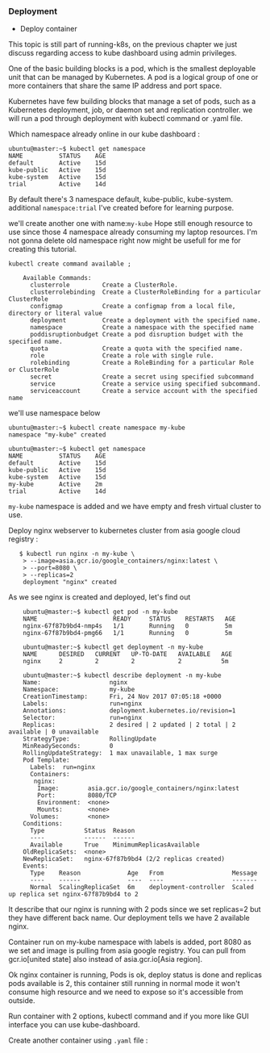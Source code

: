 
### Deployment

* Deploy container 


This topic is still part of running-k8s, on the previous chapter we just discuss regarding access to kube dashboard using admin privileges.

One of the basic building blocks is a pod, which is the smallest deployable unit that can be managed by Kubernetes. A pod is a logical group of one or more containers that share the same IP address and port space.

Kubernetes have few building blocks that manage a set of pods, such as a Kubernetes deployment, job, or daemon set and replication controller. we will run a pod through deployment with kubectl command or .yaml file.

Which namespace already online in our kube dashboard :

    ubuntu@master:~$ kubectl get namespace
    NAME          STATUS    AGE
    default       Active    15d
    kube-public   Active    15d
    kube-system   Active    15d
    trial         Active    14d

By default there's 3 namespace default, kube-public, kube-system. additional `namespace:trial` I've created before for learning purpose.

we'll create another one with name:`my-kube` Hope still enough resource to use since those 4 namespace already consuming my laptop resources. I'm not gonna delete old namespace right now might be usefull for me for creating this tutorial.


`kubectl create command available ;`

        Available Commands:
          clusterrole         Create a ClusterRole.
          clusterrolebinding  Create a ClusterRoleBinding for a particular ClusterRole
          configmap           Create a configmap from a local file, directory or literal value
          deployment          Create a deployment with the specified name.
          namespace           Create a namespace with the specified name
          poddisruptionbudget Create a pod disruption budget with the specified name.
          quota               Create a quota with the specified name.
          role                Create a role with single rule.
          rolebinding         Create a RoleBinding for a particular Role or ClusterRole
          secret              Create a secret using specified subcommand
          service             Create a service using specified subcommand.
          serviceaccount      Create a service account with the specified name
  
we'll use namespace below

```shell
ubuntu@master:~$ kubectl create namespace my-kube
namespace "my-kube" created
```

    ubuntu@master:~$ kubectl get namespace
    NAME          STATUS    AGE
    default       Active    15d
    kube-public   Active    15d
    kube-system   Active    15d
    my-kube       Active    2m
    trial         Active    14d
 
 `my-kube` namespace is added and we have empty and fresh virtual cluster to use.
 
Deploy nginx webserver to kubernetes cluster from asia google cloud registry :

       $ kubectl run nginx -n my-kube \
        > --image=asia.gcr.io/google_containers/nginx:latest \
        > --port=8080 \
        > --replicas=2
        deployment "nginx" created

As we see nginx is created and deployed, let's find out

        ubuntu@master:~$ kubectl get pod -n my-kube
        NAME                     READY     STATUS    RESTARTS   AGE
        nginx-67f87b9bd4-nmp4s   1/1       Running   0          5m
        nginx-67f87b9bd4-pmg66   1/1       Running   0          5m
        
        ubuntu@master:~$ kubectl get deployment -n my-kube
        NAME      DESIRED   CURRENT   UP-TO-DATE   AVAILABLE   AGE
        nginx     2         2         2            2           5m
        
        ubuntu@master:~$ kubectl describe deployment -n my-kube
        Name:                   nginx
        Namespace:              my-kube
        CreationTimestamp:      Fri, 24 Nov 2017 07:05:18 +0000
        Labels:                 run=nginx
        Annotations:            deployment.kubernetes.io/revision=1
        Selector:               run=nginx
        Replicas:               2 desired | 2 updated | 2 total | 2 available | 0 unavailable
        StrategyType:           RollingUpdate
        MinReadySeconds:        0
        RollingUpdateStrategy:  1 max unavailable, 1 max surge
        Pod Template:
          Labels:  run=nginx
          Containers:
           nginx:
            Image:        asia.gcr.io/google_containers/nginx:latest
            Port:         8080/TCP
            Environment:  <none>
            Mounts:       <none>
          Volumes:        <none>
        Conditions:
          Type           Status  Reason
          ----           ------  ------
          Available      True    MinimumReplicasAvailable
        OldReplicaSets:  <none>
        NewReplicaSet:   nginx-67f87b9bd4 (2/2 replicas created)
        Events:
          Type    Reason             Age   From                   Message
          ----    ------             ----  ----                   -------
          Normal  ScalingReplicaSet  6m    deployment-controller  Scaled up replica set nginx-67f87b9bd4 to 2

It describe that our nginx is running with 2 pods since we set replicas=2 but they have different back name. Our deployment tells we have 2 available nginx.

Container run on my-kube namespace with labels is added, port 8080 as we set and image is pulling from asia google registry.
You can pull from gcr.io[united state] also instead of asia.gcr.io[Asia region].

Ok nginx container is running, Pods is ok, deploy status is done and replicas pods available is 2, this container still running in normal mode it won't consume high resource and we need to expose so it's accessible from outside.

Run container with 2 options, kubectl command and if you more like GUI interface you can use kube-dashboard. 

Create another container using `.yaml` file :





